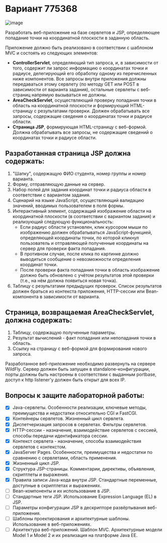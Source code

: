# Вариант 775368
![image](https://github.com/deadgittt/WEB-education/assets/90199241/a4121e2d-cff7-4bae-9653-527e32d214ff)

Разработать веб-приложение на базе сервлетов и JSP, определяющее попадание точки на координатной плоскости в заданную область.

Приложение должно быть реализовано в соответствии с шаблоном MVC и состоять из следующих элементов:

- **ControllerServlet**, определяющий тип запроса, и, в зависимости от того, содержит ли запрос информацию о координатах точки и радиусе, делегирующий его обработку одному из перечисленных ниже компонентов. Все запросы внутри приложения должны передаваться этому сервлету (по методу GET или POST в зависимости от варианта задания), остальные сервлеты с веб-страниц напрямую вызываться не должны.
- **AreaCheckServlet**, осуществляющий проверку попадания точки в область на координатной плоскости и формирующий HTML-страницу с результатами проверки. Должен обрабатывать все запросы, содержащие сведения о координатах точки и радиусе области.
- **Страница JSP**, формирующая HTML-страницу с веб-формой. Должна обрабатывать все запросы, не содержащие сведений о координатах точки и радиусе области.

## Разработанная страница JSP должна содержать:

1. "Шапку", содержащую ФИО студента, номер группы и номер варианта.
2. Форму, отправляющую данные на сервер.
3. Набор полей для задания координат точки и радиуса области в соответствии с вариантом задания.
4. Сценарий на языке JavaScript, осуществляющий валидацию значений, вводимых пользователем в поля формы.
5. Интерактивный элемент, содержащий изображение области на координатной плоскости (в соответствии с вариантом задания) и реализующий следующую функциональность:
   - Если радиус области установлен, клик курсором мыши по изображению должен обрабатываться JavaScript-функцией, определяющей координаты точки, по которой кликнул пользователь и отправляющей полученные координаты на сервер для проверки факта попадания.
   - В противном случае, после клика по картинке должно выводиться сообщение о невозможности определения координат точки.
   - После проверки факта попадания точки в область изображение должно быть обновлено с учётом результатов этой проверки (т.е., на нём должна появиться новая точка).
6. Таблицу с результатами предыдущих проверок. Список результатов должен браться из контекста приложения, HTTP-сессии или Bean-компонента в зависимости от варианта.

## Страница, возвращаемая AreaCheckServlet, должна содержать:

1. Таблицу, содержащую полученные параметры.
2. Результат вычислений - факт попадания или непопадания точки в область.
3. Ссылку на страницу с веб-формой для формирования нового запроса.

Разработанное веб-приложение необходимо развернуть на сервере WildFly. Сервер должен быть запущен в standalone-конфигурации, порты должны быть настроены в соответствии с выданным portbase, доступ к http listener'у должен быть открыт для всех IP.

## Вопросы к защите лабораторной работы:

- [x] Java-сервлеты. Особенности реализации, ключевые методы, преимущества и недостатки относительно CGI и FastCGI.
- [x] Контейнеры сервлетов. Жизненный цикл сервлета.
- [x] Диспетчеризация запросов в сервлетах. Фильтры сервлетов.
- [x] HTTP-сессии - назначение, взаимодействие сервлетов с сессией, способы передачи идентификатора сессии.
- [x] Контекст сервлета - назначение, способы взаимодействия сервлетов с контекстом.
- [x] JavaServer Pages. Особенности, преимущества и недостатки по сравнению с сервлетами, область применения.
- [x] Жизненный цикл JSP.
- [x] Структура JSP-страницы. Комментарии, директивы, объявления, скриптлеты и выражения.
- [x] Правила записи Java-кода внутри JSP. Стандартные переменные, доступные в скриптлетах и выражениях.
- [ ] Bean-компоненты и их использование в JSP.
- [ ] Стандартные теги JSP. Использование Expression Language (EL) в JSP.
- [ ] Параметры конфигурации JSP в дескрипторе развёртывания веб-приложения.
- [ ] Шаблоны проектирования и архитектурные шаблоны. Использование в веб-приложениях.
- [ ] Архитектура веб-приложений. Шаблон MVC. Архитектурные модели Model 1 и Model 2 и их реализация на платформе Java EE.
